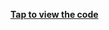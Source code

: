 [**Tap to view the code**](https://www.kaggle.com/code/nityadataanalyst/zomato-bangalore-data-analysis-project)
